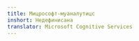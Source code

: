 ```yaml
---
title: Мицрософт-мyаналyтицс
inshort: Недефинисана
translator: Microsoft Cognitive Services
---
```




